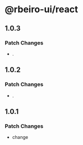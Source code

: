 # @rbeiro-ui/react

## 1.0.3

### Patch Changes

- .

## 1.0.2

### Patch Changes

- .

## 1.0.1

### Patch Changes

- change

